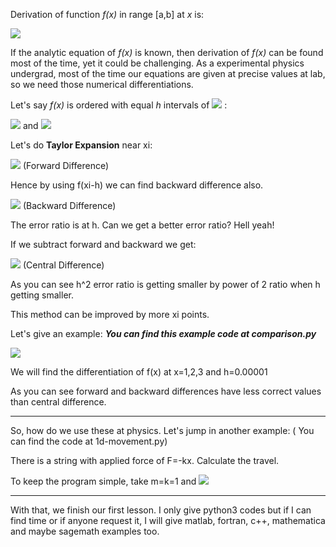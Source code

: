 Derivation of function *f(x)* in range [a,b] at *x* is:

![](https://www.latex4technics.com/l4ttemp/iixw9s.png?1579142485168)

If the analytic equation of *f(x)* is known, then derivation of *f(x)* can be found most of the time, yet it could be challenging. As a experimental physics undergrad, most of the time our equations are given at precise values at lab, so we need those numerical differentiations.

Let's say *f(x)* is ordered with equal *h* intervals of ![](https://www.latex4technics.com/l4ttemp/iixw9s.png?1579142603011) :


![](https://www.latex4technics.com/l4ttemp/iixw9s.png?1579142730461)   and   ![](https://www.latex4technics.com/l4ttemp/iixw9s.png?1579142784929)

Let's do **Taylor Expansion** near xi:

![](https://www.latex4technics.com/l4ttemp/iixw9s.png?1579142888702) (Forward Difference)

Hence by using f(xi-h) we can find backward difference also.

![](https://www.latex4technics.com/l4ttemp/iixw9s.png?1579142949097) (Backward Difference)

The error ratio is at h. Can we get a better error ratio? Hell yeah!

If we subtract forward and backward we get:

![](https://www.latex4technics.com/l4ttemp/iixw9s.png?1579142994321) (Central Difference)

As you can see h^2 error ratio is getting smaller by power of 2 ratio when h getting smaller.

This method can be improved by more xi points.

Let's give an example: ***You can find this example code at comparison.py***

![](https://www.latex4technics.com/l4ttemp/iixw9s.png?1579143027895)

We will find the differentiation of f(x) at x=1,2,3 and h=0.00001

As you can see forward and backward differences have less correct values than central difference.

---
So, how do we use these at physics. Let's jump in another example: ( You can find the code at 1d-movement.py)

There is a string with applied force of F=-kx. Calculate the travel.

To keep the program simple, take m=k=1 and ![](https://www.latex4technics.com/l4ttemp/iixw9s.png?1579143078263)

---

With that, we finish our first lesson. I only give python3 codes but if I can find time or if anyone request it, I will give matlab, fortran, c++, mathematica and maybe sagemath examples too.
